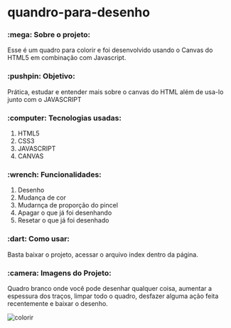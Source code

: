 # quandro-para-desenho

<h3>:mega: Sobre o projeto: </h3>
<p>Esse é um quadro para colorir e foi desenvolvido usando o Canvas do HTML5 em combinação com Javascript.</p>

<h3>:pushpin: Objetivo: </h3>
<p>Prática, estudar e entender mais sobre o canvas do HTML além de usa-lo junto com o JAVASCRIPT</p>

<h3>:computer: Tecnologias usadas: </h3>
<ol>
  <li>HTML5</li>
  <li>CSS3</li>
  <li>JAVASCRIPT</li>
  <li>CANVAS</li>
</ol>

<h3>:wrench: Funcionalidades: </h3>
<ol>
  <li>Desenho</li>
  <li>Mudança de cor</li>
  <li>Mudarnça de proporção do pincel</li>
  <li>Apagar o que já foi desenhando</li>
  <li>Resetar o que já foi desenhado</li>
</ol>

<h3>:dart: Como usar:</h3>
  Basta baixar o projeto, acessar o arquivo index dentro da página.

<h3>:camera: Imagens do Projeto:</h3>
<p>Quadro branco onde você pode desenhar qualquer coisa, aumentar a espessura dos traços, limpar todo o quadro, desfazer alguma ação feita recentemente e baixar o desenho.</p>


![colorir](https://user-images.githubusercontent.com/65027607/190799835-5e577921-b7de-4595-9179-6322395d6537.png)
